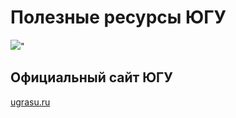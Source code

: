# Полезные ресурсы ЮГУ

![](https://pp.userapi.com/c851236/v851236495/c8738/vML3omhx52U.jpg)"

## Официальный сайт ЮГУ
[ugrasu.ru](https://www.ugrasu.ru)